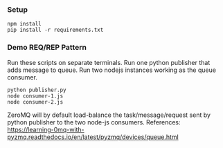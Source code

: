 ### Setup
```
npm install
pip install -r requirements.txt
```

### Demo REQ/REP Pattern
Run these scripts on separate terminals.
Run one python publisher that adds message to queue. 
Run two nodejs instances working as the queue consumer.
```
python publisher.py
node consumer-1.js
node consumer-2.js
```

ZeroMQ will by default load-balance the task/message/request 
sent by python publisher to the two node-js consumers.
References: https://learning-0mq-with-pyzmq.readthedocs.io/en/latest/pyzmq/devices/queue.html